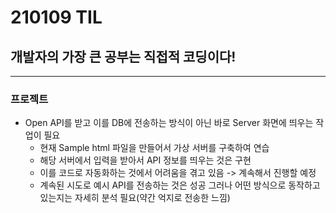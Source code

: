 # 210109 TIL
## 개발자의 가장 큰 공부는 직접적 코딩이다!
------------------------------
### 프로젝트
  * Open API를 받고 이를 DB에 전송하는 방식이 아닌 바로 Server 화면에 띄우는 작업이 필요
    * 현재 Sample html 파일을 만들어서 가상 서버를 구축하여 연습
    * 해당 서버에서 입력을 받아서 API 정보를 띄우는 것은 구현
    * 이를 코드로 자동화하는 것에서 어려움을 겪고 있음 -> 계속해서 진행할 예정
     * 계속된 시도로 예시 API를 전송하는 것은 성공 그러나 어떤 방식으로 동작하고 있는지는 자세히 분석 필요(약간 억지로 전송한 느낌)
